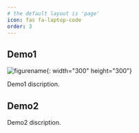 ```yaml
---
# the default layout is 'page'
icon: fas fa-laptop-code
order: 3
---
```


## Demo1

![figurename](/assets/img/demos/figure.png){: width="300" height="300"}

Demo1 discription.

## Demo2

Demo2 discription.
